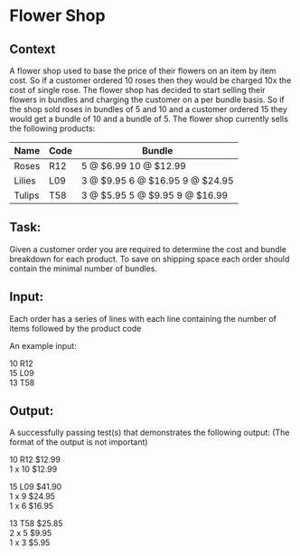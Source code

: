 # Flower Shop


## Context

A flower shop used to base the price of their flowers on an item by item cost. So if a
customer ordered 10 roses then they would be charged 10x the cost of single rose. The
flower shop has decided to start selling their flowers in bundles and charging the customer
on a per bundle basis. So if the shop sold roses in bundles of 5 and 10 and a customer
ordered 15 they would get a bundle of 10 and a bundle of 5.
The flower shop currently sells the following products:

|Name|Code|Bundle|
|-----|-----|-----|
|Roses| R12 |5 @ $6.99 10 @ $12.99|
|Lilies| L09 |3 @ $9.95 6 @ $16.95 9 @ $24.95|
|Tulips| T58 |3 @ $5.95 5 @ $9.95 9 @ $16.99|

## Task:
Given a customer order you are required to determine the cost and bundle breakdown for
each product. To save on shipping space each order should contain the minimal number
of bundles.

## Input:
Each order has a series of lines with each line containing the number of items followed by the product code
<p>
An example input:<p>
10 R12<br>
15 L09<br>
13 T58

## Output:
A successfully passing test(s) that demonstrates the following output: (The format of the output is not important)<p>

10 R12 $12.99<br>
1 x 10 $12.99<p>

15 L09 $41.90<br>
1 x 9 $24.95<br>
1 x 6 $16.95<p>

13 T58 $25.85<br>
2 x 5 $9.95<br>
1 x 3 $5.95

